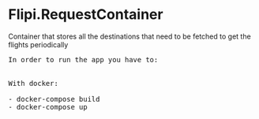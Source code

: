 # Flipi.RequestContainer
Container that stores all the destinations that need to be fetched to get the flights periodically

<pre>
In order to run the app you have to:


With docker:

- docker-compose build
- docker-compose up
</pre>
